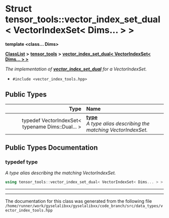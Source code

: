

# Struct tensor\_tools::vector\_index\_set\_dual&lt; VectorIndexSet&lt; Dims... &gt; &gt;

**template &lt;class... Dims&gt;**



[**ClassList**](annotated.md) **>** [**tensor\_tools**](namespacetensor__tools.md) **>** [**vector\_index\_set\_dual&lt; VectorIndexSet&lt; Dims... &gt; &gt;**](structtensor__tools_1_1vector__index__set__dual_3_01VectorIndexSet_3_01Dims_8_8_8_01_4_01_4.md)



_The implementation of_ [_**vector\_index\_set\_dual**_](structtensor__tools_1_1vector__index__set__dual.md) _for a VectorIndexSet._

* `#include <vector_index_tools.hpp>`

















## Public Types

| Type | Name |
| ---: | :--- |
| typedef VectorIndexSet&lt; typename Dims::Dual... &gt; | [**type**](#typedef-type)  <br>_A type alias describing the matching VectorIndexSet._  |
















































## Public Types Documentation




### typedef type 

_A type alias describing the matching VectorIndexSet._ 
```C++
using tensor_tools::vector_index_set_dual< VectorIndexSet< Dims... > >::type =  VectorIndexSet<typename Dims::Dual...>;
```




<hr>

------------------------------
The documentation for this class was generated from the following file `/home/runner/work/gyselalibxx/gyselalibxx/code_branch/src/data_types/vector_index_tools.hpp`

